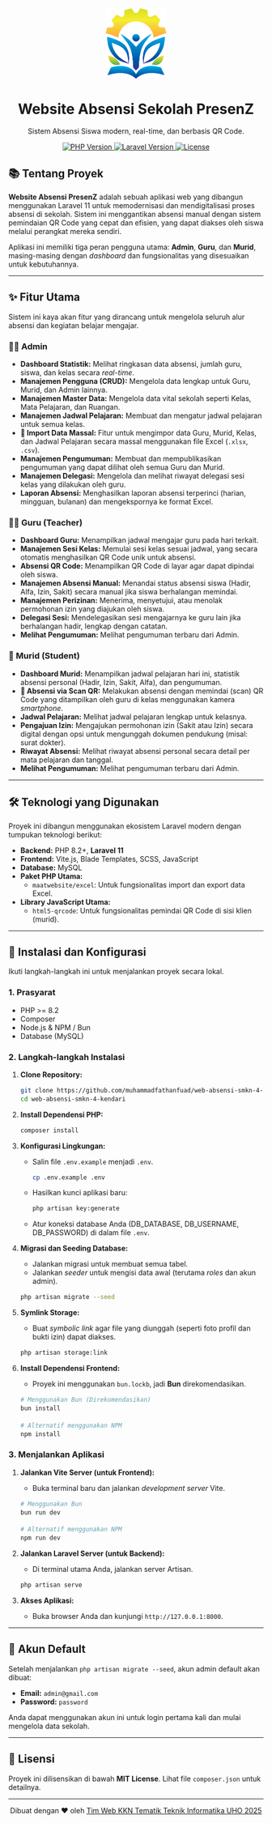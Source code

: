 <div align="center">
<img src="public/images/logokkn.png" alt="Logo KKN" width="120" />
<h1>Website Absensi Sekolah PresenZ</h1>
<p>
Sistem Absensi Siswa modern, real-time, dan berbasis QR Code.
</p>
<p> 
<a href="https://php.net"> <img src="https://img.shields.io/badge/PHP-8.2%2B-777BB4?style=flat-square&logo=php" alt="PHP Version"> </a> 
<a href="https://laravel.com"> <img src="https://img.shields.io/badge/Laravel-11.x-FF2D20?style=flat-square&logo=laravel" alt="Laravel Version"> </a> 
<a href="https://opensource.org/licenses/MIT"> <img src="https://img.shields.io/badge/License-MIT-green?style=flat-square" alt="License"> </a> 
</p>
</div>

## 📚 Tentang Proyek

**Website Absensi PresenZ** adalah sebuah aplikasi web yang dibangun menggunakan Laravel 11 untuk memodernisasi dan mendigitalisasi proses absensi di sekolah. Sistem ini menggantikan absensi manual dengan sistem pemindaian QR Code yang cepat dan efisien, yang dapat diakses oleh siswa melalui perangkat mereka sendiri.

Aplikasi ini memiliki tiga peran pengguna utama: **Admin**, **Guru**, dan **Murid**, masing-masing dengan *dashboard* dan fungsionalitas yang disesuaikan untuk kebutuhannya.

-----

## ✨ Fitur Utama

Sistem ini kaya akan fitur yang dirancang untuk mengelola seluruh alur absensi dan kegiatan belajar mengajar.

### 👨‍💼 Admin

  * **Dashboard Statistik:** Melihat ringkasan data absensi, jumlah guru, siswa, dan kelas secara *real-time*.
  * **Manajemen Pengguna (CRUD):** Mengelola data lengkap untuk Guru, Murid, dan Admin lainnya.
  * **Manajemen Master Data:** Mengelola data vital sekolah seperti Kelas, Mata Pelajaran, dan Ruangan.
  * **Manajemen Jadwal Pelajaran:** Membuat dan mengatur jadwal pelajaran untuk semua kelas.
  * **🚀 Import Data Massal:** Fitur untuk mengimpor data Guru, Murid, Kelas, dan Jadwal Pelajaran secara massal menggunakan file Excel (`.xlsx`, `.csv`).
  * **Manajemen Pengumuman:** Membuat dan mempublikasikan pengumuman yang dapat dilihat oleh semua Guru dan Murid.
  * **Manajemen Delegasi:** Mengelola dan melihat riwayat delegasi sesi kelas yang dilakukan oleh guru.
  * **Laporan Absensi:** Menghasilkan laporan absensi terperinci (harian, mingguan, bulanan) dan mengekspornya ke format Excel.

### 👩‍🏫 Guru (Teacher)

  * **Dashboard Guru:** Menampilkan jadwal mengajar guru pada hari terkait.
  * **Manajemen Sesi Kelas:** Memulai sesi kelas sesuai jadwal, yang secara otomatis menghasilkan QR Code unik untuk absensi.
  * **Absensi QR Code:** Menampilkan QR Code di layar agar dapat dipindai oleh siswa.
  * **Manajemen Absensi Manual:** Menandai status absensi siswa (Hadir, Alfa, Izin, Sakit) secara manual jika siswa berhalangan memindai.
  * **Manajemen Perizinan:** Menerima, menyetujui, atau menolak permohonan izin yang diajukan oleh siswa.
  * **Delegasi Sesi:** Mendelegasikan sesi mengajarnya ke guru lain jika berhalangan hadir, lengkap dengan catatan.
  * **Melihat Pengumuman:** Melihat pengumuman terbaru dari Admin.

### 🎒 Murid (Student)

  * **Dashboard Murid:** Menampilkan jadwal pelajaran hari ini, statistik absensi personal (Hadir, Izin, Sakit, Alfa), dan pengumuman.
  * **📲 Absensi via Scan QR:** Melakukan absensi dengan memindai (scan) QR Code yang ditampilkan oleh guru di kelas menggunakan kamera *smartphone*.
  * **Jadwal Pelajaran:** Melihat jadwal pelajaran lengkap untuk kelasnya.
  * **Pengajuan Izin:** Mengajukan permohonan izin (Sakit atau Izin) secara digital dengan opsi untuk mengunggah dokumen pendukung (misal: surat dokter).
  * **Riwayat Absensi:** Melihat riwayat absensi personal secara detail per mata pelajaran dan tanggal.
  * **Melihat Pengumuman:** Melihat pengumuman terbaru dari Admin.

-----

## 🛠️ Teknologi yang Digunakan

Proyek ini dibangun menggunakan ekosistem Laravel modern dengan tumpukan teknologi berikut:

  * **Backend:** PHP 8.2+, **Laravel 11**
  * **Frontend:** Vite.js, Blade Templates, SCSS, JavaScript
  * **Database:** MySQL
  * **Paket PHP Utama:**
      * `maatwebsite/excel`: Untuk fungsionalitas import dan export data Excel.
  * **Library JavaScript Utama:**
      * `html5-qrcode`: Untuk fungsionalitas pemindai QR Code di sisi klien (murid).

-----

## 🚀 Instalasi dan Konfigurasi

Ikuti langkah-langkah ini untuk menjalankan proyek secara lokal.

### 1\. Prasyarat

  * PHP \>= 8.2
  * Composer
  * Node.js & NPM / Bun
  * Database (MySQL)

### 2\. Langkah-langkah Instalasi

1.  **Clone Repository:**

    ```bash
    git clone https://github.com/muhammadfathanfuad/web-absensi-smkn-4-kendari.git
    cd web-absensi-smkn-4-kendari
    ```

2.  **Install Dependensi PHP:**

    ```bash
    composer install
    ```

3.  **Konfigurasi Lingkungan:**

      * Salin file `.env.example` menjadi `.env`.
        ```bash
        cp .env.example .env
        ```
      * Hasilkan kunci aplikasi baru:
        ```bash
        php artisan key:generate
        ```
      * Atur koneksi database Anda (DB\_DATABASE, DB\_USERNAME, DB\_PASSWORD) di dalam file `.env`.

4.  **Migrasi dan Seeding Database:**

      * Jalankan migrasi untuk membuat semua tabel.
      * Jalankan *seeder* untuk mengisi data awal (terutama *roles* dan akun admin).

    <!-- end list -->

    ```bash
    php artisan migrate --seed
    ```

5.  **Symlink Storage:**

      * Buat *symbolic link* agar file yang diunggah (seperti foto profil dan bukti izin) dapat diakses.

    <!-- end list -->

    ```bash
    php artisan storage:link
    ```

6.  **Install Dependensi Frontend:**

      * Proyek ini menggunakan `bun.lockb`, jadi **Bun** direkomendasikan.

    <!-- end list -->

    ```bash
    # Menggunakan Bun (Direkomendasikan)
    bun install

    # Alternatif menggunakan NPM
    npm install
    ```

### 3\. Menjalankan Aplikasi

1.  **Jalankan Vite Server (untuk Frontend):**

      * Buka terminal baru dan jalankan *development server* Vite.

    <!-- end list -->

    ```bash
    # Menggunakan Bun
    bun run dev

    # Alternatif menggunakan NPM
    npm run dev
    ```

2.  **Jalankan Laravel Server (untuk Backend):**

      * Di terminal utama Anda, jalankan server Artisan.

    <!-- end list -->

    ```bash
    php artisan serve
    ```

3.  **Akses Aplikasi:**

      * Buka browser Anda dan kunjungi `http://127.0.0.1:8000`.

-----

## 🔑 Akun Default

Setelah menjalankan `php artisan migrate --seed`, akun admin default akan dibuat:

  * **Email:** `admin@gmail.com`
  * **Password:** `password`

Anda dapat menggunakan akun ini untuk login pertama kali dan mulai mengelola data sekolah.

-----

## 📄 Lisensi

Proyek ini dilisensikan di bawah **MIT License**. Lihat file `composer.json` untuk detailnya.

-----

<div align="center">
Dibuat dengan ❤️ oleh <a href="[https://github.com/muhammadfathanfuad](https://www.google.com/search?q=https://github.com/muhammadfathanfuad)">Tim Web KKN Tematik Teknik Informatika UHO 2025</a>
</div>
